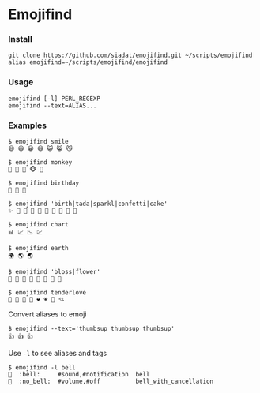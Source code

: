 # Emojifind

### Install

    git clone https://github.com/siadat/emojifind.git ~/scripts/emojifind
    alias emojifind=~/scripts/emojifind/emojifind

### Usage

    emojifind [-l] PERL_REGEXP
    emojifind --text=ALIAS...

### Examples

    $ emojifind smile
    😄 😃 😀 😅 😺 😸 😼

    $ emojifind monkey
    🙈 🙉 🙊 🐵 🐒

    $ emojifind birthday
    🎁 🎈 🎂

    $ emojifind 'birth|tada|sparkl|confetti|cake'
    ✨ 💖 🎇 🎁 🎉 🎊 🎈 🍥 🎂 🍰

    $ emojifind chart
    📊 📈 📉 💹

    $ emojifind earth
    🌍 🌎 🌏

    $ emojifind 'bloss|flower'
    💐 🌸 🌷 🌹 🌻 🌼 🎴 💮

    $ emojifind tenderlove
    💛 💙 💜 💚 ❤️ 💗 💓 💘

Convert aliases to emoji

    $ emojifind --text='thumbsup thumbsup thumbsup'
    👍 👍 👍

Use `-l` to see aliases and tags

    $ emojifind -l bell
    🔔  :bell:     #sound,#notification  bell
    🔕  :no_bell:  #volume,#off          bell_with_cancellation
